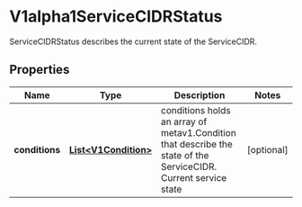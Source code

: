 

# V1alpha1ServiceCIDRStatus

ServiceCIDRStatus describes the current state of the ServiceCIDR.

## Properties

| Name | Type | Description | Notes |
|------------ | ------------- | ------------- | -------------|
|**conditions** | [**List&lt;V1Condition&gt;**](V1Condition.md) | conditions holds an array of metav1.Condition that describe the state of the ServiceCIDR. Current service state |  [optional] |




